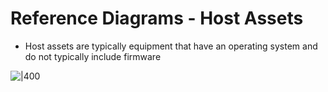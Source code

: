 # Reference Diagrams - Host Assets

- Host assets are typically equipment that have an operating system and do not typically include firmware

 ![|400](https://remnote-user-data.s3.amazonaws.com/3dyeN805cFU9oZYQ19rgMMKTrFzBUjrzhDPsKpovEyAOJgXYHQ0Xki9KjBz0P66wOTe_UFzak8a9zv0uwCDY9zjgshkXsckP07X14gxAnAMWJ1T-jPDliHHjalEfMYL1.png)
